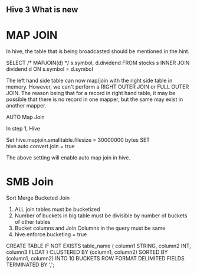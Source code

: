 ## Hive 3 What is new


# MAP JOIN 
In hive, the table that is being broadcasted should be mentioned in the hint. 

SELECT /* MAPJOIN(d) */ s.symbol, d.dividend
FROM stocks s INNER JOIN dividend d 
ON s.symbol = d.symbol

The left hand side table can now map/join with the right side table in memory. However, we can't perform a RIGHT OUTER JOIN or FULL OUTER JOIN. The reason being that for a record in right hand table, it may be possible that there is no record in one mapper, but the same may exist in another mapper. 

AUTO Map Join 

In step 1, Hive 

Set hive.mapjoin.smalltable.filesize = 30000000 bytes
SET hive.auto.convert.join = true

The above setting will enable auto map join in hive. 

# SMB Join 

Sort Merge Bucketed Join 
1. ALL join tables must be bucketized
2. Number of buckets in big table must be divisible by number of buckets of other tables
3. Bucket columns and Join Columns in the query must be same 
4. hive.enforce.bucketing = true 

CREATE TABLE IF NOT EXISTS table_name (
 column1 STRING, 
 column2 INT,
 column3 FLOAT
 ) CLUSTERED BY (column1, column2) SORTED BY (column1, column2) INTO 10 BUCKETS
 ROW FORMAT DELIMITED
 FIELDS TERMINATED BY ',';
